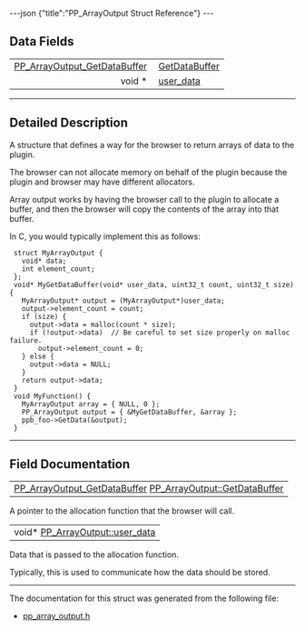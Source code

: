 ---json {"title":"PP\_ArrayOutput Struct Reference"} ---

Data Fields
-----------

<table><tbody><tr class="odd"><td style="text-align: right;"><a href="/docs/native-client/pepper_beta/c/group___typedefs#gaa363de651fad7342a37ec58375276af7" class="el">PP_ArrayOutput_GetDataBuffer</a> </td><td><a href="/docs/native-client/pepper_beta/c/struct_p_p___array_output#acfd88c0475e6518cc9ed058c85744c58" class="el">GetDataBuffer</a></td></tr><tr class="even"><td style="text-align: right;">void * </td><td><a href="/docs/native-client/pepper_beta/c/struct_p_p___array_output#a6323083ee2b06f902c9c334c6b10a6d0" class="el">user_data</a></td></tr></tbody></table>

------------------------------------------------------------------------

<span id="details" class="anchor" style="margin: 0;"></span>

Detailed Description
--------------------

A structure that defines a way for the browser to return arrays of data to the plugin.

The browser can not allocate memory on behalf of the plugin because the plugin and browser may have different allocators.

Array output works by having the browser call to the plugin to allocate a buffer, and then the browser will copy the contents of the array into that buffer.

In C, you would typically implement this as follows:

     struct MyArrayOutput {
       void* data;
       int element_count;
     };
     void* MyGetDataBuffer(void* user_data, uint32_t count, uint32_t size) {
       MyArrayOutput* output = (MyArrayOutput*)user_data;
       output->element_count = count;
       if (size) {
         output->data = malloc(count * size);
         if (!output->data)  // Be careful to set size properly on malloc failure.
           output->element_count = 0;
       } else {
         output->data = NULL;
       }
       return output->data;
     }
     void MyFunction() {
       MyArrayOutput array = { NULL, 0 };
       PP_ArrayOutput output = { &MyGetDataBuffer, &array };
       ppb_foo->GetData(&output);
     }

------------------------------------------------------------------------

Field Documentation
-------------------

<span id="acfd88c0475e6518cc9ed058c85744c58" class="anchor" style="margin: 0;"></span>

<table><tbody><tr class="odd"><td><a href="/docs/native-client/pepper_beta/c/group___typedefs#gaa363de651fad7342a37ec58375276af7" class="el">PP_ArrayOutput_GetDataBuffer</a> <a href="/docs/native-client/pepper_beta/c/struct_p_p___array_output#acfd88c0475e6518cc9ed058c85744c58" class="el">PP_ArrayOutput::GetDataBuffer</a></td></tr></tbody></table>

A pointer to the allocation function that the browser will call.

<span id="a6323083ee2b06f902c9c334c6b10a6d0" class="anchor" style="margin: 0;"></span>

<table><tbody><tr class="odd"><td>void* <a href="/docs/native-client/pepper_beta/c/struct_p_p___array_output#a6323083ee2b06f902c9c334c6b10a6d0" class="el">PP_ArrayOutput::user_data</a></td></tr></tbody></table>

Data that is passed to the allocation function.

Typically, this is used to communicate how the data should be stored.

------------------------------------------------------------------------

The documentation for this struct was generated from the following file:

-   <a href="/docs/native-client/pepper_beta/c/pp__array__output_8h/" class="el">pp_array_output.h</a>

